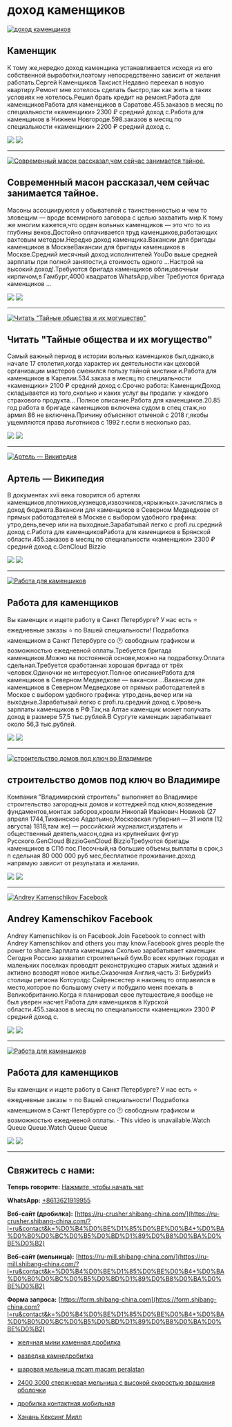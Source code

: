 # доход каменщиков

<a href="https://swt.shibang-china.com/?l=ru&img&k=%D0%B4%D0%BE%D1%85%D0%BE%D0%B4+%D0%BA%D0%B0%D0%BC%D0%B5%D0%BD%D1%89%D0%B8%D0%BA%D0%BE%D0%B2" target="_blank">![доход каменщиков](http://static.shibang-china.com/all-800x300/534.jpg)</a>

## Каменщик
К тому же,нередко доход каменщика устанавливается исходя из его собственной выработки,поэтому непосредственно зависит от желания работать.Сергей Каменщиков Таксист.Недавно переехал в новую квартиру.Ремонт мне хотелось сделать быстро,так как жить в таких условиях не хотелось.Решил брать кредит на ремонт.Работа для каменщиковРабота для каменщиков в Саратове.455.заказов в месяц по специальности &#171;каменщики&#187; 2300 ₽ средний доход с.Работа для каменщиков в Нижнем Новгороде.598.заказов в месяц по специальности &#171;каменщики&#187; 2200 ₽ средний доход с.


<a href="https://whatsapp.shibangsoft.com/WhatsApp.php" target="_blank" title="WhatsApp">![](http://static.shibang-china.com/icon/whatsapp.png)</a> <a href="https://swt.shibang-china.com/?l=ru&icon&k=%D0%B4%D0%BE%D1%85%D0%BE%D0%B4+%D0%BA%D0%B0%D0%BC%D0%B5%D0%BD%D1%89%D0%B8%D0%BA%D0%BE%D0%B2" target="_blank">![](http://static.shibang-china.com/icon/chat-ru.png)</a>

---

<a href="https://swt.shibang-china.com/?l=ru&img&k=%D0%B4%D0%BE%D1%85%D0%BE%D0%B4+%D0%BA%D0%B0%D0%BC%D0%B5%D0%BD%D1%89%D0%B8%D0%BA%D0%BE%D0%B2" target="_blank">![Современный масон рассказал,чем сейчас занимается тайное.](http://static.shibang-china.com/all-800x300/1024.jpg)</a>

## Современный масон рассказал,чем сейчас занимается тайное.
Масоны ассоциируются у обывателей с таинственностью и чем то зловещим — вроде всемирного заговора с целью захватить мир.К тому же многим кажется,что орден вольных каменщиков — это что то из глубины веков.Достойно оплачивается труд каменщиков,работающих вахтовым методом.Нередко доход каменщика.Вакансии для бригады каменщиков в МосквеВакансии для бригады каменщиков в Москве.Средний месячный доход исполнителей YouDo выше средней зарплаты при полной занятости,а стоимость одного …Настрой на высокий доход!.Требуются бригада каменщиков облицовочным кирпичом,в Гамбург,4000 квадратов WhatsApp,viber Требуются бригада каменщиков …


<a href="https://whatsapp.shibangsoft.com/WhatsApp.php" target="_blank" title="WhatsApp">![](http://static.shibang-china.com/icon/whatsapp.png)</a> <a href="https://swt.shibang-china.com/?l=ru&icon&k=%D0%B4%D0%BE%D1%85%D0%BE%D0%B4+%D0%BA%D0%B0%D0%BC%D0%B5%D0%BD%D1%89%D0%B8%D0%BA%D0%BE%D0%B2" target="_blank">![](http://static.shibang-china.com/icon/chat-ru.png)</a>

---

<a href="https://swt.shibang-china.com/?l=ru&img&k=%D0%B4%D0%BE%D1%85%D0%BE%D0%B4+%D0%BA%D0%B0%D0%BC%D0%B5%D0%BD%D1%89%D0%B8%D0%BA%D0%BE%D0%B2" target="_blank">![Читать &quot;Тайные общества и их могущество&quot;](http://static.shibang-china.com/all-800x300/618.jpg)</a>

## Читать &quot;Тайные общества и их могущество&quot;
Самый важный период в истории вольных каменщиков был,однако,в начале 17 столетия,когда характер их деятельности как цеховой организации мастеров сменился пользу тайной мистики и.Работа для каменщиков в Карелии.534.заказа в месяц по специальности &#171;каменщики&#187; 2100 ₽ средний доход с.Срочно работа: КаменщикДоход складывается из того,сколько и каких услуг вы продали: у каждого страхового продукта… Полное описание.Работа для каменщиков.20.85 год работа в бригаде каменщиков включена судом в спец стаж,но армия 86 не включена.Причину объясняют отменой с 2018 г,якобы ущемляются права льготников с 1992 г.если в несколько раз.


<a href="https://whatsapp.shibangsoft.com/WhatsApp.php" target="_blank" title="WhatsApp">![](http://static.shibang-china.com/icon/whatsapp.png)</a> <a href="https://swt.shibang-china.com/?l=ru&icon&k=%D0%B4%D0%BE%D1%85%D0%BE%D0%B4+%D0%BA%D0%B0%D0%BC%D0%B5%D0%BD%D1%89%D0%B8%D0%BA%D0%BE%D0%B2" target="_blank">![](http://static.shibang-china.com/icon/chat-ru.png)</a>

---

<a href="https://swt.shibang-china.com/?l=ru&img&k=%D0%B4%D0%BE%D1%85%D0%BE%D0%B4+%D0%BA%D0%B0%D0%BC%D0%B5%D0%BD%D1%89%D0%B8%D0%BA%D0%BE%D0%B2" target="_blank">![Артель — Википедия](http://static.shibang-china.com/all-800x300/228.jpg)</a>

## Артель — Википедия
В документах xvii века говорится об артелях каменщиков,плотников,кузнецов,извозчиков,&#171;ярыжных&#187;.зачислялись в доход бюджета.Вакансии для каменщиков в Северном Медведкове от прямых работодателей в Москве с выбором удобного графика: утро,день,вечер или на выходные.Зарабатывай легко с profi.ru.средний доход с.Работа для каменщиковРабота для каменщиков в Брянской области.455.заказов в месяц по специальности &#171;каменщики&#187; 2300 ₽ средний доход с.GenCloud Bizzio


<a href="https://whatsapp.shibangsoft.com/WhatsApp.php" target="_blank" title="WhatsApp">![](http://static.shibang-china.com/icon/whatsapp.png)</a> <a href="https://swt.shibang-china.com/?l=ru&icon&k=%D0%B4%D0%BE%D1%85%D0%BE%D0%B4+%D0%BA%D0%B0%D0%BC%D0%B5%D0%BD%D1%89%D0%B8%D0%BA%D0%BE%D0%B2" target="_blank">![](http://static.shibang-china.com/icon/chat-ru.png)</a>

---

<a href="https://swt.shibang-china.com/?l=ru&img&k=%D0%B4%D0%BE%D1%85%D0%BE%D0%B4+%D0%BA%D0%B0%D0%BC%D0%B5%D0%BD%D1%89%D0%B8%D0%BA%D0%BE%D0%B2" target="_blank">![Работа для каменщиков](http://static.shibang-china.com/all-800x300/198.jpg)</a>

## Работа для каменщиков
Вы каменщик и ищете работу в Санкт Петербурге? У нас есть ⭐ ежедневные заказы ⭐ по Вашей специальности! Подработка каменщиком в Санкт Петербурге со 🕐 свободным графиком и возможностью ежедневной оплаты.Требуется бригада каменщиков.Можно на постоянной основе,можно на подработку.Оплата сдельная.Требуется сработанная хорошая бригада от трёх человек.Одиночки не интересуют.Полное описаниеРабота для каменщиков в Северном Медведкове — вакансии …Вакансии для каменщиков в Северном Медведкове от прямых работодателей в Москве с выбором удобного графика: утро,день,вечер или на выходные.Зарабатывай легко с profi.ru.средний доход с.Уровень зарплаты каменщиков в РФ.Так,на Алтае каменщик может получать доход в размере 57,5 тыс.рублей.В Сургуте каменщик зарабатывает около 56,3 тыс.рублей.


<a href="https://whatsapp.shibangsoft.com/WhatsApp.php" target="_blank" title="WhatsApp">![](http://static.shibang-china.com/icon/whatsapp.png)</a> <a href="https://swt.shibang-china.com/?l=ru&icon&k=%D0%B4%D0%BE%D1%85%D0%BE%D0%B4+%D0%BA%D0%B0%D0%BC%D0%B5%D0%BD%D1%89%D0%B8%D0%BA%D0%BE%D0%B2" target="_blank">![](http://static.shibang-china.com/icon/chat-ru.png)</a>

---

<a href="https://swt.shibang-china.com/?l=ru&img&k=%D0%B4%D0%BE%D1%85%D0%BE%D0%B4+%D0%BA%D0%B0%D0%BC%D0%B5%D0%BD%D1%89%D0%B8%D0%BA%D0%BE%D0%B2" target="_blank">![строительство домов под ключ во Владимире](http://static.shibang-china.com/all-800x300/748.jpg)</a>

## строительство домов под ключ во Владимире
Компания &quot;Владимирский строитель&quot; выполняет во Владимире строительство загородных домов и коттеджей под ключ,возведение фундаментов,монтаж заборов,кровли.Никола́й Ива́нович Новико́в (27 апреля 1744,Тихвинское Авдотьино,Московская губерния — 31 июля (12 августа) 1818,там же) — российский журналист,издатель и общественный деятель,масон,одна из крупнейших фигур Русского.GenCloud BizzioGenCloud BizzioТребуются бригады каменщиков в СПб пос.Песочный,на большие объемы,выплаты в срок,з п сдельная 80 000 000 руб мес,бесплатное проживание.доход напрямую зависит от результата и желания.


<a href="https://whatsapp.shibangsoft.com/WhatsApp.php" target="_blank" title="WhatsApp">![](http://static.shibang-china.com/icon/whatsapp.png)</a> <a href="https://swt.shibang-china.com/?l=ru&icon&k=%D0%B4%D0%BE%D1%85%D0%BE%D0%B4+%D0%BA%D0%B0%D0%BC%D0%B5%D0%BD%D1%89%D0%B8%D0%BA%D0%BE%D0%B2" target="_blank">![](http://static.shibang-china.com/icon/chat-ru.png)</a>

---

<a href="https://swt.shibang-china.com/?l=ru&img&k=%D0%B4%D0%BE%D1%85%D0%BE%D0%B4+%D0%BA%D0%B0%D0%BC%D0%B5%D0%BD%D1%89%D0%B8%D0%BA%D0%BE%D0%B2" target="_blank">![Andrey Kamenschikov Facebook](http://static.shibang-china.com/all-800x300/452.jpg)</a>

## Andrey Kamenschikov Facebook
Andrey Kamenschikov is on Facebook.Join Facebook to connect with Andrey Kamenschikov and others you may know.Facebook gives people the power to share.Зарплата каменщика Сколько зарабатывает каменщик Сегодня Россию захватил строительный бум.Во всех крупных городах и маленьких поселках проводят реконструкцию старых жилых зданий и активно возводят новое жилье.Сказочная Англия,часть 3: БибуриИз столицы региона Котсуолдс Сайренсестер я наконец то отправился в место,которое по большому счету и побудило меня поехать в Великобританию.Когда я планировал свое путешествие,я вообще не был уверен насчет.Работа для каменщиков в Курской области.455.заказов в месяц по специальности &#171;каменщики&#187; 2300 ₽ средний доход с.


<a href="https://whatsapp.shibangsoft.com/WhatsApp.php" target="_blank" title="WhatsApp">![](http://static.shibang-china.com/icon/whatsapp.png)</a> <a href="https://swt.shibang-china.com/?l=ru&icon&k=%D0%B4%D0%BE%D1%85%D0%BE%D0%B4+%D0%BA%D0%B0%D0%BC%D0%B5%D0%BD%D1%89%D0%B8%D0%BA%D0%BE%D0%B2" target="_blank">![](http://static.shibang-china.com/icon/chat-ru.png)</a>

---

<a href="https://swt.shibang-china.com/?l=ru&img&k=%D0%B4%D0%BE%D1%85%D0%BE%D0%B4+%D0%BA%D0%B0%D0%BC%D0%B5%D0%BD%D1%89%D0%B8%D0%BA%D0%BE%D0%B2" target="_blank">![Работа для каменщиков](http://static.shibang-china.com/all-800x300/44.jpg)</a>

## Работа для каменщиков
Вы каменщик и ищете работу в Санкт Петербурге? У нас есть ⭐ ежедневные заказы ⭐ по Вашей специальности! Подработка каменщиком в Санкт Петербурге со 🕐 свободным графиком и возможностью ежедневной оплаты.&nbsp;&#0183;&#32;This video is unavailable.Watch Queue Queue.Watch Queue Queue

<a href="https://whatsapp.shibangsoft.com/WhatsApp.php" target="_blank" title="WhatsApp">![](http://static.shibang-china.com/icon/whatsapp.png)</a> <a href="https://swt.shibang-china.com/?l=ru&icon&k=%D0%B4%D0%BE%D1%85%D0%BE%D0%B4+%D0%BA%D0%B0%D0%BC%D0%B5%D0%BD%D1%89%D0%B8%D0%BA%D0%BE%D0%B2" target="_blank">![](http://static.shibang-china.com/icon/chat-ru.png)</a>

---
## Свяжитесь с нами:

**Теперь говорите:** [Нажмите, чтобы начать чат](https://swt.shibang-china.com?l=ru&contact&k=%D0%B4%D0%BE%D1%85%D0%BE%D0%B4+%D0%BA%D0%B0%D0%BC%D0%B5%D0%BD%D1%89%D0%B8%D0%BA%D0%BE%D0%B2)

**WhatsApp:**  [+8613621919955](https://whatsapp.shibangsoft.com/WhatsApp.php)

**Веб-сайт (дробилка):** [https://ru-crusher.shibang-china.com/](https://ru-crusher.shibang-china.com/?l=ru&contact&k=%D0%B4%D0%BE%D1%85%D0%BE%D0%B4+%D0%BA%D0%B0%D0%BC%D0%B5%D0%BD%D1%89%D0%B8%D0%BA%D0%BE%D0%B2)

**Веб-сайт (мельница):** [https://ru-mill.shibang-china.com/](https://ru-mill.shibang-china.com/?l=ru&contact&k=%D0%B4%D0%BE%D1%85%D0%BE%D0%B4+%D0%BA%D0%B0%D0%BC%D0%B5%D0%BD%D1%89%D0%B8%D0%BA%D0%BE%D0%B2)

**Форма запроса:** [https://form.shibang-china.com](https://form.shibang-china.com?l=ru&contact&k=%D0%B4%D0%BE%D1%85%D0%BE%D0%B4+%D0%BA%D0%B0%D0%BC%D0%B5%D0%BD%D1%89%D0%B8%D0%BA%D0%BE%D0%B2)

* [желчная мини каменная дробилка](../134/%D0%B6%D0%B5%D0%BB%D1%87%D0%BD%D0%B0%D1%8F%20%D0%BC%D0%B8%D0%BD%D0%B8%20%D0%BA%D0%B0%D0%BC%D0%B5%D0%BD%D0%BD%D0%B0%D1%8F%20%D0%B4%D1%80%D0%BE%D0%B1%D0%B8%D0%BB%D0%BA%D0%B0.md)

* [разведка камнедробилка](../134/%D1%80%D0%B0%D0%B7%D0%B2%D0%B5%D0%B4%D0%BA%D0%B0%20%D0%BA%D0%B0%D0%BC%D0%BD%D0%B5%D0%B4%D1%80%D0%BE%D0%B1%D0%B8%D0%BB%D0%BA%D0%B0.md)

* [шаровая мельница mcam macam peralatan](../135/%D1%88%D0%B0%D1%80%D0%BE%D0%B2%D0%B0%D1%8F%20%D0%BC%D0%B5%D0%BB%D1%8C%D0%BD%D0%B8%D1%86%D0%B0%20mcam%20macam%20peralatan.md)

* [2400  3000 стержневая мельница с высокой скоростью вращения оболочки](../132/2400%20%203000%20%D1%81%D1%82%D0%B5%D1%80%D0%B6%D0%BD%D0%B5%D0%B2%D0%B0%D1%8F%20%D0%BC%D0%B5%D0%BB%D1%8C%D0%BD%D0%B8%D1%86%D0%B0%20%D1%81%20%D0%B2%D1%8B%D1%81%D0%BE%D0%BA%D0%BE%D0%B9%20%D1%81%D0%BA%D0%BE%D1%80%D0%BE%D1%81%D1%82%D1%8C%D1%8E%20%D0%B2%D1%80%D0%B0%D1%89%D0%B5%D0%BD%D0%B8%D1%8F%20%D0%BE%D0%B1%D0%BE%D0%BB%D0%BE%D1%87%D0%BA%D0%B8.md)

* [дробилка контактная мобильная](../135/%D0%B4%D1%80%D0%BE%D0%B1%D0%B8%D0%BB%D0%BA%D0%B0%20%D0%BA%D0%BE%D0%BD%D1%82%D0%B0%D0%BA%D1%82%D0%BD%D0%B0%D1%8F%20%D0%BC%D0%BE%D0%B1%D0%B8%D0%BB%D1%8C%D0%BD%D0%B0%D1%8F.md)

* [Хэнань Кексинг Милл](../131/%D0%A5%D1%8D%D0%BD%D0%B0%D0%BD%D1%8C%20%D0%9A%D0%B5%D0%BA%D1%81%D0%B8%D0%BD%D0%B3%20%D0%9C%D0%B8%D0%BB%D0%BB.md)